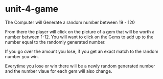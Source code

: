 # unit-4-game

The Computer will Generate a random number between 19 - 120

From there the player will click on the picture of a gem that will be worth a number between 1-12. You will want to click on the Gems to add up to the number equal to the randomly generated number. 

If you go over the amount you lose, if you get an exact match to the random number you win. 

Everytime you lose or win there will be a newly random generated number and the number vlaue for each gem will also change.